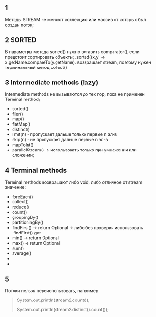 ## 1
Методы STREAM не меняют коллекцию или массив от которых был создан поток;

## 2  SORTED
В параметры метода sorted() нужно вставить comparator(), если предстоит сортировать
объекты;
.sorted((x,y) -> x.getName.compareTo(y.getName).
возвращает stream, поэтому нужен терминальный метод collect()

## 3 Intermediate methods (lazy)
Intermediate methods не вызываются до тех пор, пока не применен Terminal method;
* sorted()
* filer()
* map()
* flatMap()
* distinct()
* limit(n) - пропускает дальше только первые n эл-в 
* skip(n)  - не пропускает дальше первые n эл-в
* mapToInt()
* parallelStream() -> использовать только при умножении или сложении;


## 4 Terminal methods
Terminal methods возвращают либо void, либо отличное от stream значение:
* foreEach() 
* collect()
* reduce()
* count()
* groupingBy()
* partitioningBy()
* findFirst()  -> return Optional -> либо без проверки использовать .findFirst().get
* min()  -> return Optional
* max()  -> return Optional
* sum()
* average()
* 
* 


## 5
Потоки нельзя переиспользовать, например:
> System.out.println(stream2.count());
> 
> System.out.println(stream2.distinct().count()); 



